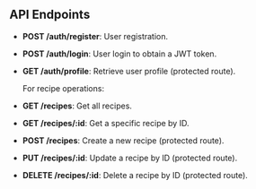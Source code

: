 ## API Endpoints

- **POST /auth/register**: User registration.
- **POST /auth/login**: User login to obtain a JWT token.
- **GET /auth/profile**: Retrieve user profile (protected route).

  For recipe operations:

- **GET /recipes**: Get all recipes.
- **GET /recipes/:id**: Get a specific recipe by ID.
- **POST /recipes**: Create a new recipe (protected route).
- **PUT /recipes/:id**: Update a recipe by ID (protected route).
- **DELETE /recipes/:id**: Delete a recipe by ID (protected route).
